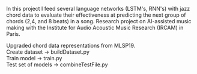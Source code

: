 In this project I feed several language networks (LSTM's, RNN's) with jazz chord data to evaluate their effectiveness at predicting the next group of chords (2,4, and 8 beats) in a song. Research project on AI-assisted music making with the Institute for Audio Acoustic Music Research (IRCAM) in Paris. 


Upgraded chord data representations from MLSP19.  
Create dataset -> buildDataset.py  
Train model -> train.py  
Test set of models -> combineTestFile.py  
